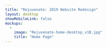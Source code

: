 ```yaml
---
title: "Rejuvenate: 2019 Website Redesign"
layout: desktop
showMobileLink: false
mockups:
  -
    image: "Rejuvenate-home-desktop_v1B.jpg"
    title: "Home Page"
---
```


